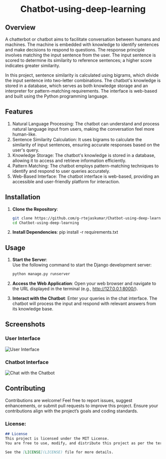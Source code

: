 <div align="center">
  <h1><strong>Chatbot-using-deep-learning</strong></h1>
</div>

## Overview
A chatterbot or chatbot aims to facilitate conversation between humans and machines. The machine is embedded with knowledge to identify sentences and make decisions to respond to questions. The response principle involves matching the input sentence from the user. The input sentence is scored to determine its similarity to reference sentences; a higher score indicates greater similarity.

In this project, sentence similarity is calculated using bigrams, which divide the input sentence into two-letter combinations. The chatbot's knowledge is stored in a database, which serves as both knowledge storage and an interpreter for pattern-matching requirements. The interface is web-based and built using the Python programming language.

## Features
1. Natural Language Processing: The chatbot can understand and process natural language input from users, making the conversation feel more human-like.
2. Sentence Similarity Calculation: It uses bigrams to calculate the similarity of input sentences, ensuring accurate responses based on the user's query.
3. Knowledge Storage: The chatbot's knowledge is stored in a database, allowing it to access and retrieve information efficiently.
4. Pattern Matching: The chatbot employs pattern-matching techniques to identify and respond to user queries accurately.
5. Web-Based Interface: The chatbot interface is web-based, providing an accessible and user-friendly platform for interaction.

## Installation
1. **Clone the Repository**:
   ```bash
   git clone https://github.com/g-rtejaskumar/Chatbot-using-deep-learning.git
   cd Chatbot-using-deep-learning

2. **Install Dependencies**:
   pip install -r requirements.txt

## Usage
1. **Start the Server**:  
   Use the following command to start the Django development server:  
   ```bash
   python manage.py runserver
   
2. **Access the Web Application**:
   Open your web browser and navigate to the URL displayed in the terminal (e.g., http://127.0.0.1:8000/).
   
4. **Interact with the Chatbot**:
  Enter your queries in the chat interface. The chatbot will process the input and respond with relevant answers from its knowledge base.

## Screenshots
### User Interface
![User Interface](./Screenshot/Home.jpg)

### Chatbot Interface
![Chat with the Chatbot](./Screenshot/chatbot.jpg)

## Contributing
Contributions are welcome! Feel free to report issues, suggest enhancements, or submit pull requests to improve this project. Ensure your contributions align with the project’s goals and coding standards.

### License:
```markdown
## License
This project is licensed under the MIT License.  
You are free to use, modify, and distribute this project as per the terms of the license.  

See the [LICENSE](LICENSE) file for more details.

